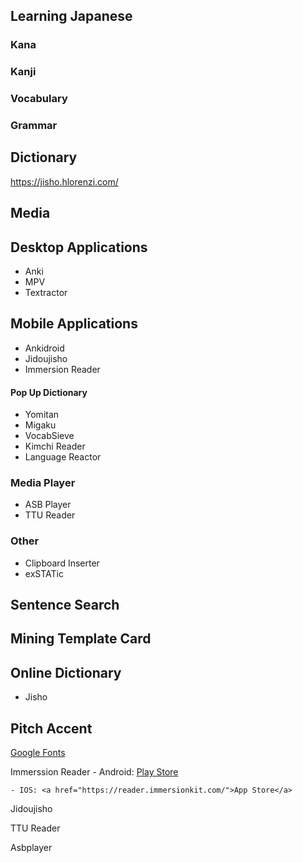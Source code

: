 ## Learning Japanese
### Kana
### Kanji
### Vocabulary
### Grammar
## Dictionary
https://jisho.hlorenzi.com/
## Media

## Desktop Applications
* Anki
* MPV
* Textractor

## Mobile Applications
* Ankidroid
* Jidoujisho
* Immersion Reader

#### Pop Up Dictionary
* Yomitan
* Migaku
* VocabSieve
* Kimchi Reader
* Language Reactor

### Media Player
* ASB Player
* TTU Reader

### Other
* Clipboard Inserter
* exSTATic

## Sentence Search

## Mining Template Card

## Online Dictionary
* Jisho


## Pitch Accent

<a href="https://fonts.google.com/">Google Fonts</a>

Immerssion Reader
    - Android: <a href="https://play.google.com/store/apps/details?id=com.immersionkit.immersion_reader">Play Store</a>

    - IOS: <a href="https://reader.immersionkit.com/">App Store</a>

Jidoujisho

TTU Reader

Asbplayer